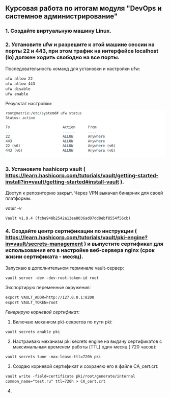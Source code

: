 ## Курсовая работа по итогам модуля "DevOps и системное администрирование"

### 1. Создайте виртуальную машину Linux.  

### 2. Установите ufw и разрешите к этой машине сессии на порты 22 и 443, при этом трафик на интерфейсе localhost (lo) должен ходить свободно на все порты.  

Последовательность команд для установки и настройки ufw:  

```apt install ufw  
ufw allow 22  
ufw allow 443  
ufw disable  
ufw enable
```  


Результат настройки:  

![ufw_status](ufw_status.png)  


### 3. Установите hashicorp vault ( https://learn.hashicorp.com/tutorials/vault/getting-started-install?in=vault/getting-started#install-vault ).  

Доступ к репозиторию закрыт. Через VPN выкачал бинарник для своей платформы.  

*_vault -v_*
```
Vault v1.9.4 (fcbe948b2542a13ee8036ad07dd8ebf8554f56cb)
```

### 4. Cоздайте центр сертификации по инструкции ( https://learn.hashicorp.com/tutorials/vault/pki-engine?in=vault/secrets-management ) и выпустите сертификат для использования его в настройке веб-сервера nginx (срок жизни сертификата - месяц).  

Запускаю в дополнительном терминале  vault-сервер:  
```
vault server -dev -dev-root-token-id root
```

Экспортирую переменные окружения:  
```
export VAULT_ADDR=http://127.0.0.1:8200
export VAULT_TOKEN=root
```  

*_Генерирую корневой сертификат:_*  

1. Включаю механизм pki-секретов по пути  pki:

```
vault secrets enable pki
```

2. Настраиваю  механизм pki secrets engine на выдачу сертификатов с максимальным временем работы (TTL) один месяц ( 720 часов):  
```
vault secrets tune -max-lease-ttl=720h pki
```  


3. Создаю корневой сертификат и сохраняю  его в файле CA_cert.crt:  
```
vault write -field=certificate pki/root/generate/internal common_name="test.ru" ttl=720h > CA_cert.crt
```  

4. 
